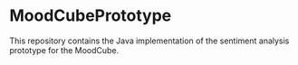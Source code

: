 # MoodCubePrototype
This repository contains the Java implementation of the sentiment analysis prototype for the MoodCube.
